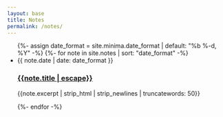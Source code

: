 ```yaml
---
layout: base
title: Notes
permalink: /notes/
---
```


<ul class="post-list">
{%- assign date_format = site.minima.date_format | default: "%b %-d, %Y" -%}
{%- for note in site.notes | sort: "date_format" -%}
<li>
<span class="post-meta">{{ note.date | date: date_format }}</span>
<h3><a class="post-link" href="{{note.url}}">{{note.title | escape}}</a></h3>
<p>{{note.excerpt | strip_html | strip_newlines | truncatewords: 50}}</p>
</li>
{%- endfor -%}
</ul>